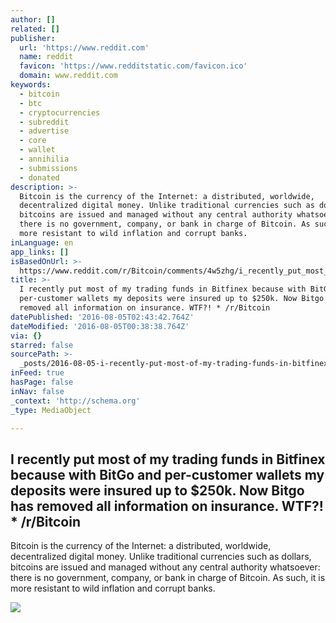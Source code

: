 ```yaml
---
author: []
related: []
publisher:
  url: 'https://www.reddit.com'
  name: reddit
  favicon: 'https://www.redditstatic.com/favicon.ico'
  domain: www.reddit.com
keywords:
  - bitcoin
  - btc
  - cryptocurrencies
  - subreddit
  - advertise
  - core
  - wallet
  - annihilia
  - submissions
  - donated
description: >-
  Bitcoin is the currency of the Internet: a distributed, worldwide,
  decentralized digital money. Unlike traditional currencies such as dollars,
  bitcoins are issued and managed without any central authority whatsoever:
  there is no government, company, or bank in charge of Bitcoin. As such, it is
  more resistant to wild inflation and corrupt banks.
inLanguage: en
app_links: []
isBasedOnUrl: >-
  https://www.reddit.com/r/Bitcoin/comments/4w5zhg/i_recently_put_most_of_my_trading_funds_in/
title: >-
  I recently put most of my trading funds in Bitfinex because with BitGo and
  per-customer wallets my deposits were insured up to $250k. Now Bitgo has
  removed all information on insurance. WTF?! * /r/Bitcoin
datePublished: '2016-08-05T02:43:42.764Z'
dateModified: '2016-08-05T00:38:38.764Z'
via: {}
starred: false
sourcePath: >-
  _posts/2016-08-05-i-recently-put-most-of-my-trading-funds-in-bitfinex-because.md
inFeed: true
hasPage: false
inNav: false
_context: 'http://schema.org'
_type: MediaObject

---
```

<article style=""><h1>I recently put most of my trading funds in Bitfinex because with BitGo and per-customer wallets my deposits were insured up to $250k. Now Bitgo has removed all information on insurance. WTF?! * /r/Bitcoin</h1><p>Bitcoin is the currency of the Internet: a distributed, worldwide, decentralized digital money. Unlike traditional currencies such as dollars, bitcoins are issued and managed without any central authority whatsoever: there is no government, company, or bank in charge of Bitcoin. As such, it is more resistant to wild inflation and corrupt banks.</p><img src="https://www.redditstatic.com/icon.png" /></article>